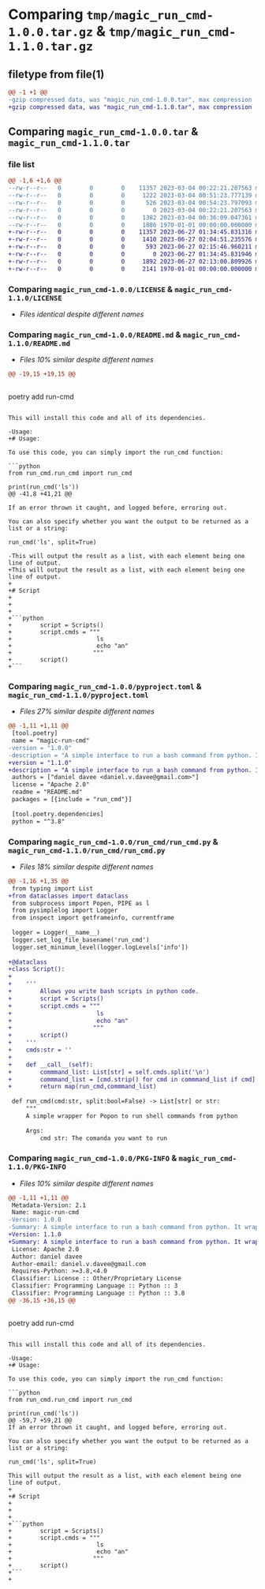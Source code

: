 # Comparing `tmp/magic_run_cmd-1.0.0.tar.gz` & `tmp/magic_run_cmd-1.1.0.tar.gz`

## filetype from file(1)

```diff
@@ -1 +1 @@
-gzip compressed data, was "magic_run_cmd-1.0.0.tar", max compression
+gzip compressed data, was "magic_run_cmd-1.1.0.tar", max compression
```

## Comparing `magic_run_cmd-1.0.0.tar` & `magic_run_cmd-1.1.0.tar`

### file list

```diff
@@ -1,6 +1,6 @@
--rw-r--r--   0        0        0    11357 2023-03-04 00:22:21.207563 magic_run_cmd-1.0.0/LICENSE
--rw-r--r--   0        0        0     1222 2023-03-04 00:51:23.777139 magic_run_cmd-1.0.0/README.md
--rw-r--r--   0        0        0      526 2023-03-04 00:54:23.797093 magic_run_cmd-1.0.0/pyproject.toml
--rw-r--r--   0        0        0        0 2023-03-04 00:22:21.207563 magic_run_cmd-1.0.0/run_cmd/__init__.py
--rw-r--r--   0        0        0     1382 2023-03-04 00:36:09.047361 magic_run_cmd-1.0.0/run_cmd/run_cmd.py
--rw-r--r--   0        0        0     1886 1970-01-01 00:00:00.000000 magic_run_cmd-1.0.0/PKG-INFO
+-rw-r--r--   0        0        0    11357 2023-06-27 01:34:45.831316 magic_run_cmd-1.1.0/LICENSE
+-rw-r--r--   0        0        0     1410 2023-06-27 02:04:51.235576 magic_run_cmd-1.1.0/README.md
+-rw-r--r--   0        0        0      593 2023-06-27 02:15:46.960211 magic_run_cmd-1.1.0/pyproject.toml
+-rw-r--r--   0        0        0        0 2023-06-27 01:34:45.831946 magic_run_cmd-1.1.0/run_cmd/__init__.py
+-rw-r--r--   0        0        0     1892 2023-06-27 02:13:00.809926 magic_run_cmd-1.1.0/run_cmd/run_cmd.py
+-rw-r--r--   0        0        0     2141 1970-01-01 00:00:00.000000 magic_run_cmd-1.1.0/PKG-INFO
```

### Comparing `magic_run_cmd-1.0.0/LICENSE` & `magic_run_cmd-1.1.0/LICENSE`

 * *Files identical despite different names*

### Comparing `magic_run_cmd-1.0.0/README.md` & `magic_run_cmd-1.1.0/README.md`

 * *Files 10% similar despite different names*

```diff
@@ -19,15 +19,15 @@
 
 ```
 poetry add run-cmd
 ```
 
 This will install this code and all of its dependencies.
 
-Usage:
+# Usage:
 
 To use this code, you can simply import the run_cmd function:
 
 ```python
 from run_cmd.run_cmd import run_cmd
 
 print(run_cmd('ls'))
@@ -41,8 +41,21 @@
 
 If an error thrown it caught, and logged before, erroring out.
 
 You can also specify whether you want the output to be returned as a list or a string:
 
 run_cmd('ls', split=True)
 
-This will output the result as a list, with each element being one line of output.
+This will output the result as a list, with each element being one line of output.
+
+# Script
+
+
+
+```python
+        script = Scripts()
+        script.cmds = """
+                        ls
+                        echo "an"
+                       """
+        script()
+```
```

### Comparing `magic_run_cmd-1.0.0/pyproject.toml` & `magic_run_cmd-1.1.0/pyproject.toml`

 * *Files 27% similar despite different names*

```diff
@@ -1,11 +1,11 @@
 [tool.poetry]
 name = "magic-run-cmd"
-version = "1.0.0"
-description = "A simple interface to run a bash command from python. It wraps Popen, so  it's easier to run the command"
+version = "1.1.0"
+description = "A simple interface to run a bash command from python. It wraps Popen, so  it's easier to run the command. You can use Script object to write pretty bash scripts in python."
 authors = ["daniel davee <daniel.v.davee@gmail.com>"]
 license = "Apache 2.0"
 readme = "README.md"
 packages = [{include = "run_cmd"}]
 
 [tool.poetry.dependencies]
 python = "^3.8"
```

### Comparing `magic_run_cmd-1.0.0/run_cmd/run_cmd.py` & `magic_run_cmd-1.1.0/run_cmd/run_cmd.py`

 * *Files 18% similar despite different names*

```diff
@@ -1,16 +1,35 @@
 from typing import List
+from dataclasses import dataclass
 from subprocess import Popen, PIPE as l
 from pysimplelog import Logger
 from inspect import getframeinfo, currentframe
 
 logger = Logger(__name__)
 logger.set_log_file_basename('run_cmd')
 logger.set_minimum_level(logger.logLevels['info'])
 
+@dataclass
+class Script():
+    
+    '''
+        Allows you write bash scripts in python code.
+        script = Scripts()
+        script.cmds = """
+                        ls
+                        echo "an"
+                       """
+        script()
+    '''
+    cmds:str = ''
+    
+    def __call__(self):
+        commmand_list: List[str] = self.cmds.split('\n')
+        commmand_list = [cmd.strip() for cmd in commmand_list if cmd]
+        return map(run_cmd,commmand_list)
 
 def run_cmd(cmd:str, split:bool=False) -> List[str] or str:
     """
     A simple wrapper for Popon to run shell commands from python
     
     Args:
         cmd str: The comanda you want to run
```

### Comparing `magic_run_cmd-1.0.0/PKG-INFO` & `magic_run_cmd-1.1.0/PKG-INFO`

 * *Files 10% similar despite different names*

```diff
@@ -1,11 +1,11 @@
 Metadata-Version: 2.1
 Name: magic-run-cmd
-Version: 1.0.0
-Summary: A simple interface to run a bash command from python. It wraps Popen, so  it's easier to run the command
+Version: 1.1.0
+Summary: A simple interface to run a bash command from python. It wraps Popen, so  it's easier to run the command. You can use Script object to write pretty bash scripts in python.
 License: Apache 2.0
 Author: daniel davee
 Author-email: daniel.v.davee@gmail.com
 Requires-Python: >=3.8,<4.0
 Classifier: License :: Other/Proprietary License
 Classifier: Programming Language :: Python :: 3
 Classifier: Programming Language :: Python :: 3.8
@@ -36,15 +36,15 @@
 
 ```
 poetry add run-cmd
 ```
 
 This will install this code and all of its dependencies.
 
-Usage:
+# Usage:
 
 To use this code, you can simply import the run_cmd function:
 
 ```python
 from run_cmd.run_cmd import run_cmd
 
 print(run_cmd('ls'))
@@ -59,7 +59,21 @@
 If an error thrown it caught, and logged before, erroring out.
 
 You can also specify whether you want the output to be returned as a list or a string:
 
 run_cmd('ls', split=True)
 
 This will output the result as a list, with each element being one line of output.
+
+# Script
+
+
+
+```python
+        script = Scripts()
+        script.cmds = """
+                        ls
+                        echo "an"
+                       """
+        script()
+```
+
```

